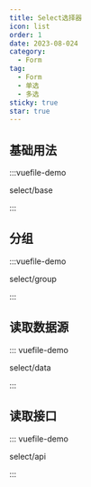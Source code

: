 ```yaml
---
title: Select选择器
icon: list
order: 1
date: 2023-08-024
category:
  - Form
tag:
  - Form
  - 单选
  - 多选
sticky: true
star: true
---
```


<!-- more -->

## 基础用法

:::vuefile-demo

select/base

:::

## 分组

:::vuefile-demo

select/group

:::

## 读取数据源


::: vuefile-demo

select/data

:::

## 读取接口

::: vuefile-demo

select/api

:::